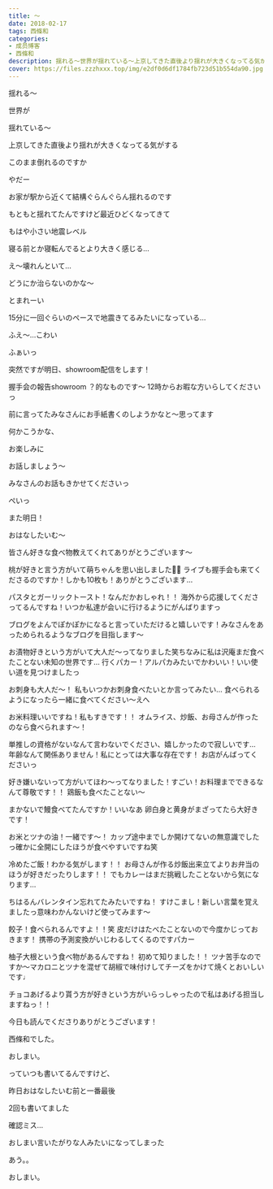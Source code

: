 ```yaml
---
title: 〜
date: 2018-02-17
tags: 西條和
categories: 
- 成员博客
- 西條和
description: 揺れる〜世界が揺れている〜上京してきた直後より揺れが大きくなってる気がするこのまま倒れるのですかやだー...
cover: https://files.zzzhxxx.top/img/e2df0d6df1784fb723d51b554da90.jpg 
---
```










揺れる〜






世界が






揺れている〜






上京してきた直後より揺れが大きくなってる気がする








このまま倒れるのですか




やだー













お家が駅から近くて結構ぐらんぐらん揺れるのです







もともと揺れてたんですけど最近ひどくなってきて






もはや小さい地震レベル







寝る前とか寝転んでるとより大きく感じる…







え〜壊れんといて…







どうにか治らないのかな〜







とまれーい





15分に一回ぐらいのペースで地震きてるみたいになっている…







ふえ〜…こわい












ふぁいっ






突然ですが明日、showroom配信をします！






握手会の報告showroom ？的なものです〜
12時からお暇な方いらしてくださいっ






前に言ってたみなさんにお手紙書くのしようかなと〜思ってます





何かこうかな、




お楽しみに





お話しましょう〜




みなさんのお話もきかせてくださいっ



ぺいっ





また明日！






おはなしたいむ〜





皆さん好きな食べ物教えてくれてありがとうございます〜



桃が好きと言う方がいて萌ちゃんを思い出しました🍑🐥
ライブも握手会も来てくださるのですか！しかも10枚も！ありがとうございます…





パスタとガーリックトースト！なんだかおしゃれ！！
海外から応援してくださってるんですね！いつか私達が会いに行けるようにがんばりますっ



ブログをよんでぽかぽかになると言っていただけると嬉しいです！みなさんをあっためられるようなブログを目指します〜





お漬物好きという方がいて大人だ〜ってなりました笑ちなみに私は沢庵まだ食べたことない未知の世界です…
行くパカー！アルパカみたいでかわいい！いい使い道を見つけましたっ





お刺身も大人だ〜！
私もいつかお刺身食べたいとか言ってみたい…
食べられるようになったら一緒に食べてください〜えへ




お米料理いいですね！私もすきです！！
オムライス、炒飯、お母さんが作ったのなら食べられます〜！





単推しの資格がないなんて言わないでください、嬉しかったので寂しいです…
年齢なんて関係ありません！私にとっては大事な存在です！
お店がんばってくださいっ





好き嫌いないって方がいてほわ〜ってなりました！すごい！お料理までできるなんて尊敬です！！
鶏飯も食べたことない〜




まかないで鰻食べてたんですか！いいなあ
卵白身と黄身がまざってたら大好きです！




お米とツナの油！一緒です〜！
カップ途中までしか開けてないの無意識でしたっ確かに全開にしたほうが食べやすいですね笑






冷めたご飯！わかる気がします！！
お母さんが作る炒飯出来立てよりお弁当のほうが好きだったりします！！
でもカレーはまだ挑戦したことないから気になります…



ちはるんバレンタイン忘れてたみたいですね！
すけこまし！新しい言葉を覚えましたっ意味わかんないけど使ってみます〜




餃子！食べられるんですよ！！笑
皮だけはたべたことないので今度かじっておきます！
携帯の予測変換がいじわるしてくるのですパカー





柚子大根という食べ物があるんですね！
初めて知りました！！
ツナ苦手なのですか〜マカロニとツナを混ぜて胡椒で味付けしてチーズをかけて焼くとおいしいです♩






チョコあげるより貰う方が好きという方がいらっしゃったので私はあげる担当しますねっ！！





今日も読んでくださりありがとうございます！





西條和でした。





おしまい。





っていつも書いてるんですけど、




昨日おはなしたいむ前と一番最後




2回も書いてました





確認ミス…




おしまい言いたがりな人みたいになってしまった




あう。。








おしまい。


